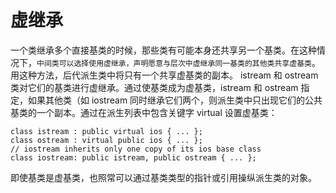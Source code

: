 # 虚继承

一个类继承多个直接基类的时候，那些类有可能本身还共享另一个基类。在这种情况下，`中间类可以选择使用虚继承，声明愿意与层次中虚继承同一基类的其他类共享虚基类`。用这种方法，后代派生类中将只有一个共享虚基类的副本。
istream 和 ostream 类对它们的基类进行虚继承。通过使基类成为虚基类，istream 和 ostream 指定，如果其他类（如 iostream 同时继承它们两个，则派生类中只出现它们的公共基类的一个副本。通过在派生列表中包含关键字 virtual 设置虚基类：

```
class istream : public virtual ios { ... };
class ostream : virtual public ios { ... };
// iostream inherits only one copy of its ios base class
class iostream: public istream, public ostream { ... };
```
即使基类是虚基类，也照常可以通过基类类型的指针或引用操纵派生类的对象。